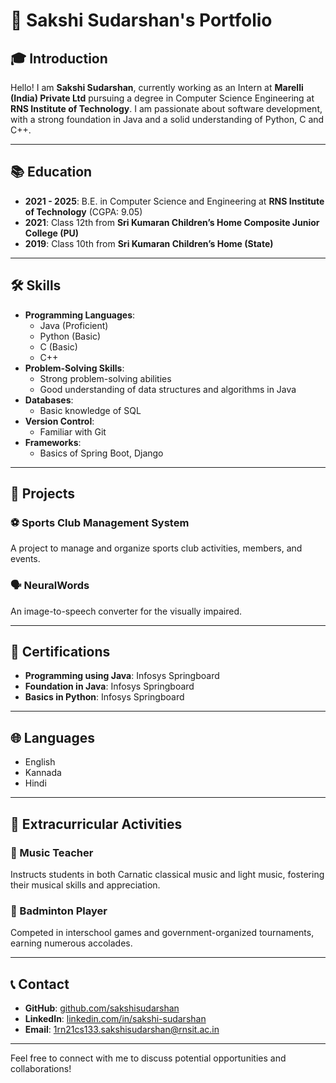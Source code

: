 # 🌟 Sakshi Sudarshan's Portfolio

## 🎓 Introduction
Hello! I am **Sakshi Sudarshan**, currently working as an Intern at **Marelli (India) Private Ltd** pursuing a degree in Computer Science Engineering at  **RNS Institute of Technology**. I am passionate about software development, with a strong foundation in Java and a solid understanding of Python, C and C++.

---

## 📚 Education
- **2021 - 2025**: B.E. in Computer Science and Engineering at **RNS Institute of Technology** (CGPA: 9.05)
- **2021**: Class 12th from **Sri Kumaran Children’s Home Composite Junior College (PU)** 
- **2019**: Class 10th from **Sri Kumaran Children’s Home (State)** 

---

## 🛠️ Skills
- **Programming Languages**: 
  - Java (Proficient)
  - Python (Basic)
  - C (Basic)
  - C++
- **Problem-Solving Skills**: 
  - Strong problem-solving abilities
  - Good understanding of data structures and algorithms in Java
- **Databases**: 
  - Basic knowledge of SQL
- **Version Control**: 
  - Familiar with Git
- **Frameworks**: 
  - Basics of Spring Boot, Django

---

## 💼 Projects

### ⚽ Sports Club Management System
A project to manage and organize sports club activities, members, and events.

### 🗣️ NeuralWords
An image-to-speech converter for the visually impaired.

---

## 📜 Certifications
- **Programming using Java**: Infosys Springboard
- **Foundation in Java**: Infosys Springboard
- **Basics in Python**: Infosys Springboard

---

## 🌐 Languages
- English
- Kannada
- Hindi

---

## 🎵 Extracurricular Activities

### 🎤 Music Teacher
Instructs students in both Carnatic classical music and light music, fostering their musical skills and appreciation.

### 🏸 Badminton Player
Competed in interschool games and government-organized tournaments, earning numerous accolades.

---

## 📞 Contact
- **GitHub**: [github.com/sakshisudarshan](https://github.com/sakshisudarshan)
- **LinkedIn**: [linkedin.com/in/sakshi-sudarshan](https://www.linkedin.com/in/sakshi-sudarshan)
- **Email**: [1rn21cs133.sakshisudarshan@rnsit.ac.in](mailto:1rn21cs133.sakshisudarshan@rnsit.ac.in)

---

Feel free to connect with me to discuss potential opportunities and collaborations!
